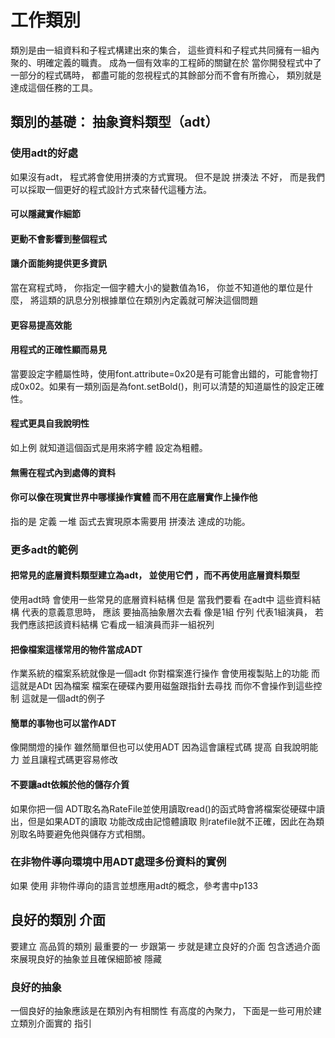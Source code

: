 # 工作類別
類別是由一組資料和子程式構建出來的集合， 這些資料和子程式共同擁有一組內聚的、明確定義的職責。 成為一個有效率的工程師的關鍵在於 當你開發程式中了一部分的程式碼時， 都盡可能的忽視程式的其餘部分而不會有所擔心， 類別就是達成這個任務的工具。
## 類別的基礎： 抽象資料類型（adt）
### 使用adt的好處
如果沒有adt， 程式將會使用拼湊的方式實現。 但不是說 拼湊法 不好， 而是我們可以採取一個更好的程式設計方式來替代這種方法。
#### 可以隱藏實作細節
#### 更動不會影響到整個程式
#### 讓介面能夠提供更多資訊
當在寫程式時， 你指定一個字體大小的變數值為16， 你並不知道他的單位是什麼， 將這類的訊息分別根據單位在類別內定義就可解決這個問題
#### 更容易提高效能
#### 用程式的正確性顯而易見
當要設定字體屬性時，使用font.attribute=0x20是有可能會出錯的，可能會物打成0x02。如果有一類別函是為font.setBold()，則可以清楚的知道屬性的設定正確性。
#### 程式更具自我說明性
如上例 就知道這個函式是用來將字體 設定為粗體。
#### 無需在程式內到處傳的資料
####  你可以像在現實世界中哪樣操作實體 而不用在底層實作上操作他
指的是 定義 一堆 函式去實現原本需要用 拼湊法 達成的功能。
### 更多adt的範例
#### 把常見的底層資料類型建立為adt， 並使用它們 ，而不再使用底層資料類型
使用adt時 會使用一些常見的底層資料結構 但是 當我們要看 在adt中 這些資料結構 代表的意義意思時， 應該 要抽高抽象層次去看 像是1組 佇列 代表1組演員， 若我們應該把該資料結構 它看成一組演員而非一組祝列
#### 把像檔案這樣常用的物件當成ADT
作業系統的檔案系統就像是一個adt 你對檔案進行操作 會使用複製貼上的功能 而這就是ADt 因為檔案 檔案在硬碟內要用磁盤跟指針去尋找 而你不會操作到這些控制 這就是一個adt的例子
#### 簡單的事物也可以當作ADT
 像開關燈的操作 雖然簡單但也可以使用ADT 因為這會讓程式碼 提高 自我說明能力 並且讓程式碼更容易修改
 #### 不要讓adt依賴於他的儲存介質
 如果你把一個 ADT取名為RateFile並使用讀取read()的函式時會將檔案從硬碟中讀出，但是如果ADT的讀取 功能改成由記憶體讀取 則ratefile就不正確，因此在為類別取名時要避免他與儲存方式相關。
 ### 在非物件導向環境中用ADT處理多份資料的實例 
 如果 使用 非物件導向的語言並想應用adt的概念，參考書中p133
 ## 良好的類別 介面
 要建立 高品質的類別 最重要的一 步跟第一 步就是建立良好的介面 包含透過介面來展現良好的抽象並且確保細節被 隱藏
 ### 良好的抽象
 一個良好的抽象應該是在類別內有相關性 有高度的內聚力， 下面是一些可用於建立類別介面實的 指引
 #### 
 
<!--stackedit_data:
eyJoaXN0b3J5IjpbLTM2MjIzMzQwNSwyMzU2NTc5OTAsMTYwMT
QyMjc0NCwxNTQ4NjY4NzQ3LDIxNDcyMjY2OTksMTA3MjUwNjMz
NSwtNzM1NjQyNjIzLC00NzAzNTk3MDgsLTQxMTE4NjY4NiwxOT
k1MjE5MTU2LDEwNDI4NzQ3OTVdfQ==
-->